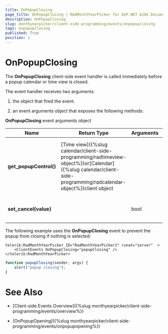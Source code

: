 ```yaml
---
title: OnPopupClosing
page_title: OnPopupClosing | RAdMonthYearPicker for ASP.NET AJAX Documentation
description: OnPopupClosing
slug: monthyearpicker/client-side-programming/events/onpopupclosing
tags: onpopupclosing
published: True
position: 1
---
```


# OnPopupClosing


The **OnPopupClosing** client-side event handler is called immediately before a popup calendar or time view is closed.

The event handler receives two arguments:

1. the object that fired the event.

1. an event arguments object that exposes the following methods:

**OnPopupClosing** event arguments object


| Name | Return Type | Arguments | Description |
| ------ | ------ | ------ | ------ |
| **get_popupControl()** |[Time view]({%slug calendar/client-side-programming/radtimeview-object%})or[Calendar]({%slug calendar/client-side-programming/radcalendar-object%})client object||Returns the client object for the time view or calendar that is about to close.|
| **set_cancel(value)** ||bool|Lets you prevent the popup from closing.|

The following example uses the **OnPopupClosing** event to prevent the popup from closing if nothing is selected:

````ASPNET
telerik:RadMonthYearPicker ID="RadMonthYearPicker1" runat="server"  >
    <ClientEvents OnPopupClosing="popupClosing" />
</telerik:RadMonthYearPicker>	
````
````JavaScript
function popupClosing(sender, args) {
    alert("popup closing");
}
````



# See Also

 * [Client-side Events Overview]({%slug monthyearpicker/client-side-programming/events/overview%})
 
 * [OnPopupOpening]({%slug monthyearpicker/client-side-programming/events/onpopupopening%})
 

